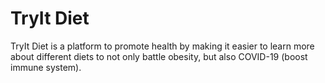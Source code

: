 # TryIt Diet

TryIt Diet is a platform to promote health by making it easier to learn more about different diets to not only battle obesity, but also COVID-19 (boost immune system).
